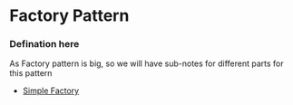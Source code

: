 # Factory Pattern
  
### Defination here
  
As Factory pattern is big, so we will have sub-notes for different parts for this pattern
  
- [Simple Factory](SimpleFactory/notes.md)